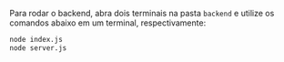 Para rodar o backend, abra dois terminais na pasta `backend` e utilize os comandos abaixo em um terminal, respectivamente:
```bash
node index.js
node server.js
```